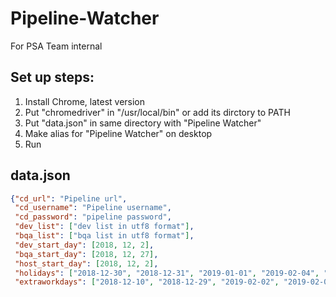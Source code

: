 # Pipeline-Watcher
For PSA Team internal

## Set up steps:
1. Install Chrome, latest version
1. Put "chromedriver" in "/usr/local/bin" or add its dirctory to PATH
1. Put "data.json" in same directory with "Pipeline Watcher"
1. Make alias for "Pipeline Watcher" on desktop
1. Run


## data.json
```json
{"cd_url": "Pipeline url",
 "cd_username": "Pipeline username",
 "cd_password": "pipeline password", 
 "dev_list": ["dev list in utf8 format"], 
 "bqa_list": ["bqa list in utf8 format"], 
 "dev_start_day": [2018, 12, 2], 
 "bqa_start_day": [2018, 12, 27], 
 "host_start_day": [2018, 12, 2], 
 "holidays": ["2018-12-30", "2018-12-31", "2019-01-01", "2019-02-04", "2019-02-05", "2019-02-06", "2019-02-07", "2019-02-08", "2019-02-09", "2019-02-10", "2019-04-05", "2019-04-06", "2019-04-07", "2019-05-01", "2019-06-07", "2019-06-08", "2019-06-09", "2019-09-13", "2019-09-14", "2019-09-15", "2019-10-01", "2019-10-02", "2019-10-03", "2019-10-04", "2019-10-05", "2019-10-06", "2019-10-07"], 
 "extraworkdays": ["2018-12-10", "2018-12-29", "2019-02-02", "2019-02-03", "2019-09-29", "2019-10-12"]}
```
